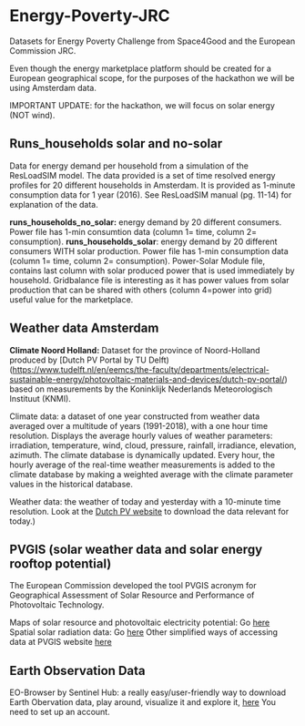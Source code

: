 # Energy-Poverty-JRC
Datasets for Energy Poverty Challenge from Space4Good and the European Commission JRC.

Even though the energy marketplace platform should be created for a European geographical scope, for the purposes of the hackathon we will be using Amsterdam data. 

IMPORTANT UPDATE: for the hackathon, we will focus on solar energy (NOT wind).

## Runs_households solar and no-solar

Data for energy demand per household from a simulation of the ResLoadSIM model.  The data provided is a set of time resolved energy profiles for 20 different households in Amsterdam. It is provided as 1-minute consumption data for 1 year (2016). See ResLoadSIM manual (pg. 11-14) for explanation of the data.

**runs_households_no_solar:** energy demand by 20 different consumers. Power file has 1-min consumtion data (column 1= time, column 2= consumption).
**runs_households_solar**: energy demand by 20 different consumers WITH solar production. Power file has 1-min consumption data (column 1= time, column 2= consumption). Power-Solar Module file, contains last column with solar produced power that is used immediately by household. Gridbalance file is interesting as it has power values from solar production that can be shared with others (column 4=power into grid) useful value for the marketplace. 

## Weather data Amsterdam
**Climate Noord Holland:** Dataset for the province of Noord-Holland produced by [Dutch PV Portal by TU Delft)(https://www.tudelft.nl/en/eemcs/the-faculty/departments/electrical-sustainable-energy/photovoltaic-materials-and-devices/dutch-pv-portal/) based on measurements by the Koninklijk Nederlands Meteorologisch Instituut (KNMI).

Climate data: a dataset of one year constructed from weather data averaged over a multitude of years (1991-2018), with a one hour time resolution. Displays the average hourly values of weather parameters: irradiation, temperature, wind, cloud, pressure, rainfall, irradiance, elevation, azimuth. The climate database is dynamically updated. Every hour, the hourly average of the real-time weather measurements is added to the climate database by making a weighted average with the climate parameter values in the historical database.

Weather data: the weather of today and yesterday with a 10-minute time resolution. Look at the [Dutch PV website](https://www.tudelft.nl/en/eemcs/the-faculty/departments/electrical-sustainable-energy/photovoltaic-materials-and-devices/dutch-pv-portal/) to download the data relevant for today.)

## PVGIS (solar weather data and solar energy rooftop potential)
The European Commission developed the tool PVGIS acronym for Geographical Assessment of Solar Resource and Performance of Photovoltaic Technology. 

Maps of solar resource and photovoltaic electricity potential: Go [here](http://re.jrc.ec.europa.eu/pvg_download/map_index.html)
Spatial solar radiation data: Go [here](http://re.jrc.ec.europa.eu/pvg_download/data_download.html)
Other simplified ways of accessing data at PVGIS website [here](http://re.jrc.ec.europa.eu/pvg_static/en/intro_tools.html)

## Earth Observation Data
EO-Browser by Sentinel Hub: a really easy/user-friendly way to download Earth Obervation data, play around, visualize it and explore it,  [here](https://apps.sentinel-hub.com/eo-browser/) You need to set up an account.








